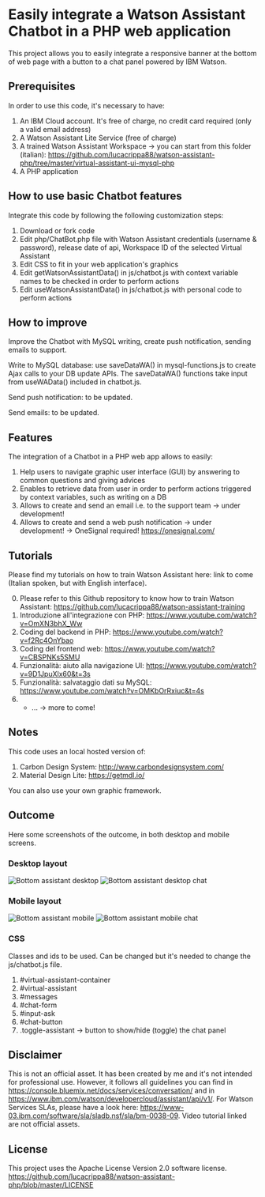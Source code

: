 # Easily integrate a Watson Assistant Chatbot in a PHP web application

This project allows you to easily integrate a responsive banner at the bottom of web page with a button to a chat panel powered by IBM Watson.


## Prerequisites

In order to use this code, it's necessary to have:

1. An IBM Cloud account. It's free of charge, no credit card required (only a valid email address)
2. A Watson Assistant Lite Service (free of charge)
3. A trained Watson Assistant Workspace -> you can start from this folder (italian): https://github.com/lucacrippa88/watson-assistant-php/tree/master/virtual-assistant-ui-mysql-php
4. A PHP application


## How to use basic Chatbot features

Integrate this code by following the following customization steps:

1. Download or fork code
2. Edit php/ChatBot.php file with Watson Assistant credentials (username & password), release date of api, Workspace ID of the selected Virtual Assistant
3. Edit CSS to fit in your web application's graphics
4. Edit getWatsonAssistantData() in js/chatbot.js with context variable names to be checked in order to perform actions
5. Edit useWatsonAssistantData() in js/chatbot.js with personal code to perform actions


## How to improve

Improve the Chatbot with MySQL writing, create push notification, sending emails to support.

Write to MySQL database: use saveDataWA() in mysql-functions.js to create Ajax calls to your DB update APIs. The saveDataWA() functions take input from useWAData() included in chatbot.js.

Send push notification: to be updated.

Send emails: to be updated.



## Features

The integration of a Chatbot in a PHP web app allows to easily:
1. Help users to navigate graphic user interface (GUI) by answering to common questions and giving advices
2. Enables to retrieve data from user in order to perform actions triggered by context variables, such as writing on a DB
3. Allows to create and send an email i.e. to the support team -> under development!
4. Allows to create and send a web push notification -> under development! -> OneSignal required! https://onesignal.com/


## Tutorials

Please find my tutorials on how to train Watson Assistant here: link to come (Italian spoken, but with English interface).

0. Please refer to this Github repository to know how to train Watson Assistant: https://github.com/lucacrippa88/watson-assistant-training
1. Introduzione all'integrazione con PHP: https://www.youtube.com/watch?v=OmXN3bhX_Ww
2. Coding del backend in PHP: https://www.youtube.com/watch?v=f2Rc4OnYbao
3. Coding del frontend web: https://www.youtube.com/watch?v=CBSPNKs5SMU
4. Funzionalità: aiuto alla navigazione UI: https://www.youtube.com/watch?v=9D1JpuXlx60&t=3s
5. Funzionalità: salvataggio dati su MySQL: https://www.youtube.com/watch?v=OMKbOrRxiuc&t=4s
6. - ... -> more to come!


## Notes

This code uses an local hosted version of:

1. Carbon Design System: http://www.carbondesignsystem.com/
2. Material Design Lite: https://getmdl.io/

You can also use your own graphic framework.


## Outcome

Here some screenshots of the outcome, in both desktop and mobile screens.

### Desktop layout
![Bottom assistant desktop](https://github.com/lucacrippa88/watson-assistant-php/blob/master/screenshots/bottom-assistant.PNG)
![Bottom assistant desktop chat](https://github.com/lucacrippa88/watson-assistant-php/blob/master/screenshots/bottom-assistant-open.PNG)
### Mobile layout
![Bottom assistant mobile](https://github.com/lucacrippa88/watson-assistant-php/blob/master/screenshots/bottom-assistant-mobile.PNG)
![Bottom assistant mobile chat](https://github.com/lucacrippa88/watson-assistant-php/blob/master/screenshots/bottom-assistant-mobile-open.PNG)


### CSS

Classes and ids to be used. Can be changed but it's needed to change the js/chatbot.js file.

1. #virtual-assistant-container
2. #virtual-assistant
3. #messages
4. #chat-form
5. #input-ask
6. #chat-button
7. .toggle-assistant -> button to show/hide (toggle) the chat panel


## Disclaimer

This is not an official asset. It has been created by me and it's not intended for professional use. However, it follows all guidelines you can find in https://console.bluemix.net/docs/services/conversation/ and in https://www.ibm.com/watson/developercloud/assistant/api/v1/.
For Watson Services SLAs, please have a look here: https://www-03.ibm.com/software/sla/sladb.nsf/sla/bm-0038-09.
Video tutorial linked are not official assets.


## License

This project uses the Apache License Version 2.0 software license. https://github.com/lucacrippa88/watson-assistant-php/blob/master/LICENSE
